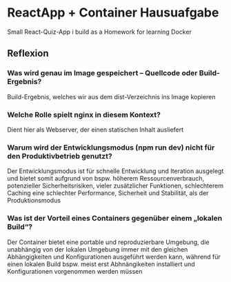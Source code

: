 # ReactApp + Container Hausuafgabe

Small React-Quiz-App i build as a Homework for learning Docker

## Reflexion

### **Was wird genau im Image gespeichert – Quellcode oder Build-Ergebnis?**

Build-Ergebnis, welches wir aus dem dist-Verzeichnis ins Image kopieren

### **Welche Rolle spielt nginx in diesem Kontext?**

Dient hier als Webserver, der einen statischen Inhalt ausliefert

### **Warum wird der Entwicklungsmodus (npm run dev) nicht für den Produktivbetrieb genutzt?**

Der Entwicklungsmodus ist für schnelle Entwicklung und Iteration ausgelegt und bietet somit aufgrund von bspw. höherem Ressourcenverbrauch, potenzieller Sicherheitsrisiken, vieler zusätzlicher Funktionen, schlechterem Caching eine schlechter Performance, Sicherheit und Stabilität, als der Produktionsmodus

### **Was ist der Vorteil eines Containers gegenüber einem „lokalen Build“?**

Der Container bietet eine portable und reproduzierbare Umgebung, die unabhängig von der lokalen Umgebung immer mit den gleichen Abhängigkeiten und Konfigurationen ausgeführt werden kann, während für einen lokalen Build bspw. meist erst Abhnängikeiten installiert und Konfigurationen vorgenommen werden müssen
